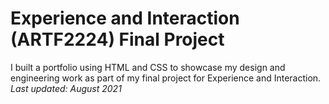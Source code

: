# Experience and Interaction (ARTF2224) Final Project
I built a portfolio using HTML and CSS to showcase my design and engineering work as part of my final project for Experience and Interaction.
<br> *Last updated: August 2021*
